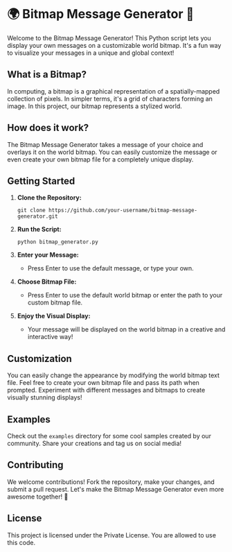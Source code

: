 # 🌍 Bitmap Message Generator 🎨

Welcome to the Bitmap Message Generator! This Python script lets you display your own messages on a customizable world bitmap. It's a fun way to visualize your messages in a unique and global context!

## What is a Bitmap?
In computing, a bitmap is a graphical representation of a spatially-mapped collection of pixels. In simpler terms, it's a grid of characters forming an image. In this project, our bitmap represents a stylized world.

## How does it work?
The Bitmap Message Generator takes a message of your choice and overlays it on the world bitmap. You can easily customize the message or even create your own bitmap file for a completely unique display.

## Getting Started

1. **Clone the Repository:**
   ```
   git clone https://github.com/your-username/bitmap-message-generator.git
   ```

2. **Run the Script:**
   ```
   python bitmap_generator.py
   ```

3. **Enter your Message:**
   - Press Enter to use the default message, or type your own.

4. **Choose Bitmap File:**
   - Press Enter to use the default world bitmap or enter the path to your custom bitmap file.

5. **Enjoy the Visual Display:**
   - Your message will be displayed on the world bitmap in a creative and interactive way!

## Customization
You can easily change the appearance by modifying the world bitmap text file. Feel free to create your own bitmap file and pass its path when prompted. Experiment with different messages and bitmaps to create visually stunning displays!

## Examples
Check out the `examples` directory for some cool samples created by our community. Share your creations and tag us on social media!

## Contributing
We welcome contributions! Fork the repository, make your changes, and submit a pull request. Let's make the Bitmap Message Generator even more awesome together! 🚀

## License
This project is licensed under the Private License. You are allowed to use this code.
